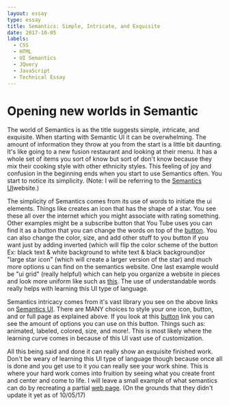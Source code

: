 ```yaml
---
layout: essay
type: essay
title: Semantics: Simple, Intricate, and Exquisite
date: 2017-10-05
labels:
  - CSS
  - HTML
  - UI Semantics
  - JQuery
  - JavaScript
  - Technical Essay
---
```


# Opening new worlds in Semantic
The world of Semantics is as the title suggests simple, intricate, and exquisite. When starting with Semantic UI it can be overwhelming. The amount of information they throw at you from the start is a little bit daunting. It's like going to a new fusion restaurant and looking at their menu. It has a whole set of items you sort of know but sort of don't know because they mix their cooking style with other ethnicity styles. This feeling of joy and confusion in the beginning ends when you start to use Semantics often. You start to notice its simplicity. (Note: I will be referring to the [Semantics UI](https://semantic-ui.com/)website.)

The simplicity of Semantics comes from its use of words to initiate the ui elements. Things like <i class="star icon"></i> creates an icon that has the shape of a star. You see these all over the internet which you might associate with rating something. Other examples might be a subscribe button that You Tube uses you can find it as a button that you can change the words on top of the [button](https://semantic-ui.com/elements/button.html). You can also change the color, size, and add other stuff to you button if you want just by adding inverted (which will flip the color scheme of the button Ex: black text & white background to white text & black background)or "large star icon" (which will create a larger version of the star) and much more options u can find on the semantics website. One last example would be "ui grid" (really helpful) which can help you organize a website in pieces and look more uniform like such as [this](https://www.localmotionhawaii.com/). The use of understandable words really helps with learning this UI type of language.

Semantics intricacy comes from it's vast library you see on the above links on [Semantics UI](https://semantic-ui.com/). There are MANY choices to style your one icon, button, and or full page as explained above. If you look at this [button](https://semantic-ui.com/elements/button.html) link you can see the amount of options you can use on this button. Things such as: animated, labeled, colored, size, and more!. This is most likely where the learning curve comes in because of this UI vast use of customization.

All this being said and done it can really show an exquisite finished work. Don't be weary of learning this UI type of language though because once all is done and you get use to it you can really see your work shine. This is where your hard work comes into fruition by seeing what you create front and center and come to life. I will leave a small example of what semantics can do by recreating a partial [web page](http://www.bar35hawaii.com/). (On the grounds that they didn't update it yet as of 10/05/17)
